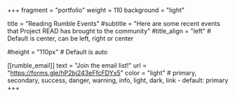 +++
fragment = "portfolio"
weight = 110
background = "light"

title = "Reading Rumble Events"
#subtitle = "Here are some recent events that Project READ has brought to the community"
#title_align = "left" # Default is center, can be left, right or center

#height = "110px" # Default is auto

[[rumble_email]]
  text = "Join the email list!"
  url = "https://forms.gle/hP2bj243eFfcFDYx5"
  color = "light" # primary, secondary, success, danger, warning, info, light, dark, link - default: primary
+++
